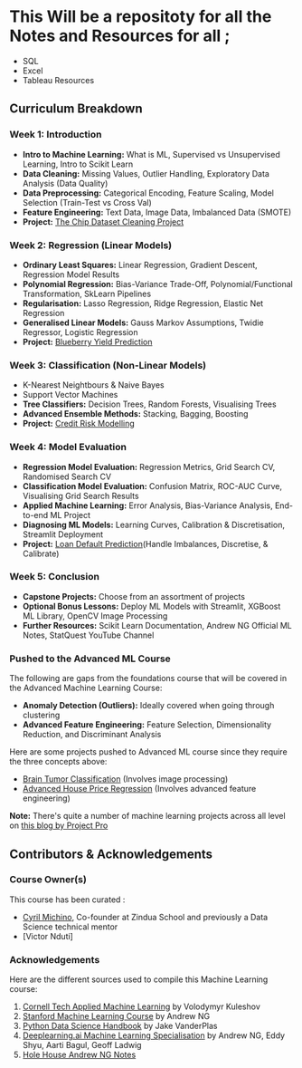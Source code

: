 # This Will be a repositoty for all the Notes and Resources for all ; 
- SQL
- Excel
- Tableau
Resources 

## Curriculum Breakdown
### Week 1: Introduction
- **Intro to Machine Learning:** What is ML, Supervised vs Unsupervised Learning, Intro to Scikit Learn
- **Data Cleaning:** Missing Values, Outlier Handling, Exploratory Data Analysis (Data Quality)
- **Data Preprocessing:** Categorical Encoding, Feature Scaling, Model Selection (Train-Test vs Cross Val)
- **Feature Engineering:** Text Data, Image Data, Imbalanced Data (SMOTE)
- **Project:** [The Chip Dataset Cleaning Project](https://www.kaggle.com/code/wilkersonsalisi/cpu-gpu-advancements-exploratory-data-analysis)

### Week 2: Regression (Linear Models)
- **Ordinary Least Squares:** Linear Regression, Gradient Descent, Regression Model Results
- **Polynomial Regression:** Bias-Variance Trade-Off, Polynomial/Functional Transformation, SkLearn Pipelines
- **Regularisation:** Lasso Regression, Ridge Regression, Elastic Net Regression
- **Generalised Linear Models:** Gauss Markov Assumptions, Twidie Regressor, Logistic Regression
- **Project:** [Blueberry Yield Prediction](https://www.kaggle.com/t/e21666c9c8934f1b89f598f5868a2878)

### Week 3: Classification (Non-Linear Models)
- K-Nearest Neightbours & Naive Bayes
- Support Vector Machines
- **Tree Classifiers:** Decision Trees, Random Forests, Visualising Trees
- **Advanced Ensemble Methods:** Stacking, Bagging, Boosting
- **Project:** [Credit Risk Modelling](https://www.kaggle.com/datasets/mlg-ulb/creditcardfraud)

### Week 4: Model Evaluation
- **Regression Model Evaluation:** Regression Metrics, Grid Search CV, Randomised Search CV
- **Classification Model Evaluation:** Confusion Matrix, ROC-AUC Curve, Visualising Grid Search Results
- **Applied Machine Learning:** Error Analysis, Bias-Variance Analysis, End-to-end ML Project
- **Diagnosing ML Models:** Learning Curves, Calibration & Discretisation, Streamlit Deployment
- **Project:** [Loan Default Prediction](https://www.kaggle.com/datasets/mlg-ulb/creditcardfraud)(Handle Imbalances, Discretise, & Calibrate)
  
### Week 5: Conclusion
- **Capstone Projects:**  Choose from an assortment of projects
- **Optional Bonus Lessons:** Deploy ML Models with Streamlit, XGBoost ML Library, OpenCV Image Processing
- **Further Resources:** Scikit Learn Documentation, Andrew NG Official ML Notes, StatQuest YouTube Channel

### Pushed to the Advanced ML Course
The following are gaps from the foundations course that will be covered in the Advanced Machine Learning Course:
- **Anomaly Detection (Outliers):** Ideally covered when going through clustering
- **Advanced Feature Engineering:** Feature Selection, Dimensionality Reduction, and Discriminant Analysis

Here are some projects pushed to Advanced ML course since they require the three concepts above:
- [Brain Tumor Classification](https://www.kaggle.com/datasets/sartajbhuvaji/brain-tumor-classification-mri) (Involves image processing)
- [Advanced House Price Regression](https://www.kaggle.com/competitions/house-prices-advanced-regression-techniques) (Involves advanced feature engineering)

**Note:** There's quite a number of machine learning projects across all level on [this blog by Project Pro](https://www.projectpro.io/article/top-10-machine-learning-projects-for-beginners-in-2021/397)

## Contributors & Acknowledgements
### Course Owner(s)
This course has been curated :
- [Cyril Michino](https://github.com/cyrilmichino), Co-founder at Zindua School and previously a Data Science technical mentor
- [Victor Nduti]

### Acknowledgements
Here are the different sources used to compile this Machine Learning course:
1. [Cornell Tech Applied Machine Learning](https://www.youtube.com/playlist?list=PL2UML_KCiC0UlY7iCQDSiGDMovaupqc83) by Volodymyr Kuleshov
2. [Stanford Machine Learning Course](https://youtube.com/playlist?list=PLoROMvodv4rMiGQp3WXShtMGgzqpfVfbU&si=9eUStpAJJXNbv65p) by Andrew NG
2. [Python Data Science Handbook](https://jakevdp.github.io/PythonDataScienceHandbook/) by Jake VanderPlas
5. [Deeplearning.ai Machine Learning Specialisation](https://www.deeplearning.ai/courses/machine-learning-specialization/) by Andrew NG, Eddy Shyu, Aarti Bagul, Geoff Ladwig
5. [Hole House Andrew NG Notes](https://www.holehouse.org/mlclass/index.html)

